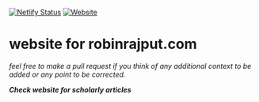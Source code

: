 [![Netlify Status](https://api.netlify.com/api/v1/badges/cbcd3524-1e92-4457-86d5-5d46300a8b8d/deploy-status)](https://app.netlify.com/sites/robinrajput/deploys) [![Website](https://img.shields.io/website?label=web&style=flat-square&url=https://robinrajput.com)](https://robinrajput.com)

# website for robinrajput.com
_feel free to make a pull request if you think of any additional context to be added or any point to be corrected._

_**Check website for scholarly articles**_
